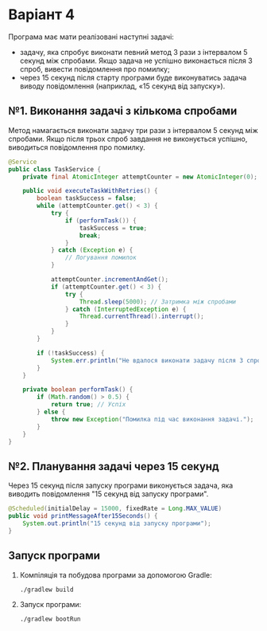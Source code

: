 # Варіант 4

Програма має мати реалізовані наступні задачі:
- задачу, яка спробує виконати певний метод 3 рази з інтервалом 5 секунд між спробами. Якщо задача не успішно виконається після 3 спроб, вивести повідомлення про помилку;
- через 15 секунд після старту програми буде виконуватись задача виводу повідомлення (наприклад, «15 секунд від запуску»).

## №1. Виконання задачі з кількома спробами

Метод намагається виконати задачу три рази з інтервалом 5 секунд між спробами. Якщо після трьох спроб завдання не виконується успішно, виводиться повідомлення про помилку.

```java
@Service
public class TaskService {
    private final AtomicInteger attemptCounter = new AtomicInteger(0);

    public void executeTaskWithRetries() {
        boolean taskSuccess = false;
        while (attemptCounter.get() < 3) {
            try {
                if (performTask()) {
                    taskSuccess = true;
                    break;
                }
            } catch (Exception e) {
                // Логування помилок
            }

            attemptCounter.incrementAndGet();
            if (attemptCounter.get() < 3) {
                try {
                    Thread.sleep(5000); // Затримка між спробами
                } catch (InterruptedException e) {
                    Thread.currentThread().interrupt();
                }
            }
        }

        if (!taskSuccess) {
            System.err.println("Не вдалося виконати задачу після 3 спроб.");
        }
    }

    private boolean performTask() {
        if (Math.random() > 0.5) {
            return true; // Успіх
        } else {
            throw new Exception("Помилка під час виконання задачі.");
        }
    }
}
```

## №2. Планування задачі через 15 секунд

Через 15 секунд після запуску програми виконується задача, яка виводить повідомлення "15 секунд від запуску програми".

```java
@Scheduled(initialDelay = 15000, fixedRate = Long.MAX_VALUE)
public void printMessageAfter15Seconds() {
    System.out.println("15 секунд від запуску програми");
}
```

## Запуск програми

1. Компіляція та побудова програми за допомогою Gradle:
   ```bash
   ./gradlew build
   ```

2. Запуск програми:
   ```bash
   ./gradlew bootRun
   ```


